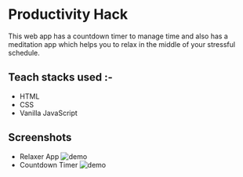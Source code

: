 # Productivity Hack
This web app has a countdown timer to manage time and also has a meditation app which helps you to relax in the middle of your stressful schedule.

## Teach stacks used :-
- HTML
- CSS
- Vanilla JavaScript

## Screenshots
- Relaxer App
![demo](https://user-images.githubusercontent.com/56690856/90962858-d2409600-e4d0-11ea-9a0b-6cf2dd79de2d.png)
- Countdown Timer
![demo](https://user-images.githubusercontent.com/56690856/100204953-83205c00-2f2a-11eb-8ef4-a62500bb0eb4.png)

